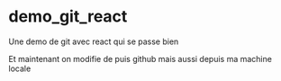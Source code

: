 # demo_git_react
Une demo de git avec react qui se passe bien

Et maintenant on modifie de puis github
mais aussi depuis ma machine locale

